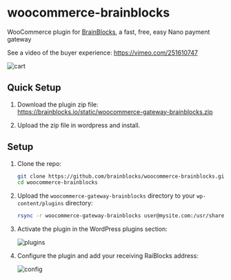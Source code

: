 # woocommerce-brainblocks

WooCommerce plugin for [BrainBlocks](https://brainblocks.io), a fast, free, easy Nano payment gateway

See a video of the buyer experience: https://vimeo.com/251610747

![cart](./img/cart.png)

## Quick Setup

1. Download the plugin zip file: https://brainblocks.io/static/woocommerce-gateway-brainblocks.zip

2. Upload the zip file in wordpress and install.

## Setup

1. Clone the repo:

   ```bash
   git clone https://github.com/brainblocks/woocommerce-brainblocks.git
   cd woocommerce-brainblocks
   ```
   
2. Upload the `woocommerce-gateway-brainblocks` directory to your `wp-content/plugins` directory:

   ```bash
   rsync -r woocommerce-gateway-brainblocks user@mysite.com:/usr/share/wordpress/wp-content/plugins/
   ```
   
3. Activate the plugin in the WordPress plugins section:

   ![plugins](./img/plugins.png)

4. Configure the plugin and add your receiving RaiBlocks address:

   ![config](./img/config.png)


